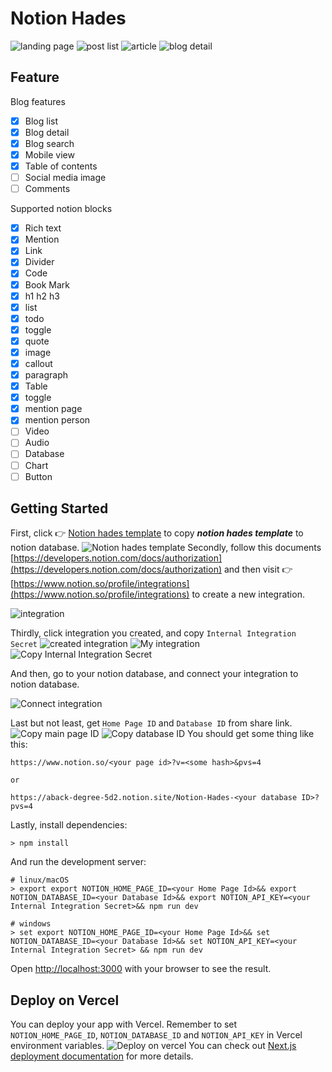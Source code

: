 # Notion Hades

![landing page](./docs/landing%20page.gif)
![post list](./docs/post%20list.gif)
![article](./docs/article.gif)
![blog detail](./docs/search.gif)

## Feature

Blog features

- [x] Blog list
- [x] Blog detail
- [x] Blog search
- [x] Mobile view
- [x] Table of contents
- [ ] Social media image
- [ ] Comments

Supported notion blocks

- [x] Rich text
- [x] Mention
- [x] Link
- [x] Divider
- [x] Code
- [x] Book Mark
- [x] h1 h2 h3
- [x] list
- [x] todo
- [x] toggle
- [x] quote
- [x] image
- [x] callout
- [x] paragraph
- [x] Table
- [x] toggle
- [x] mention page
- [x] mention person
- [ ] Video
- [ ] Audio
- [ ] Database
- [ ] Chart
- [ ] Button

## Getting Started

First, click 👉 [Notion hades template](https://aback-degree-5d2.notion.site/Notion-Hades-1ac985ecc354807192a4fa16c65409a5?pvs=4) to copy **_notion hades template_** to notion database.
![Notion hades template](./docs//notion%20template.png)
Secondly, follow this documents [https://developers.notion.com/docs/authorization](https://developers.notion.com/docs/authorization) and then visit 👉 [https://www.notion.so/profile/integrations](https://www.notion.so/profile/integrations) to create a new integration.

![integration](./docs/intergration.png)

Thirdly, click integration you created, and copy `Internal Integration Secret`
![created integration](./docs/integration%20outcome.png)
![My integration](./docs/My%20integration.png)
![Copy Internal Integration Secret](./docs/Internal%20Integration%20Secret.png)

And then, go to your notion database, and connect your integration to notion database.

![Connect integration](./docs/Connect%20integration.png)

Last but not least, get `Home Page ID` and `Database ID` from share link.
![Copy main page ID](./docs/Copy%20main%20page%20ID.png)
![Copy database ID](./docs/Copy%20database%20ID.png)
You should get some thing like this:

```plain text
https://www.notion.so/<your page id>?v=<some hash>&pvs=4

or

https://aback-degree-5d2.notion.site/Notion-Hades-<your database ID>?pvs=4
```

Lastly, install dependencies:

```shell
> npm install
```

And run the development server:

```shell
# linux/macOS
> export export NOTION_HOME_PAGE_ID=<your Home Page Id>&& export NOTION_DATABASE_ID=<your Database Id>&& export NOTION_API_KEY=<your Internal Integration Secret>&& npm run dev

# windows
> set export NOTION_HOME_PAGE_ID=<your Home Page Id>&& set NOTION_DATABASE_ID=<your Database Id>&& set NOTION_API_KEY=<your Internal Integration Secret> && npm run dev
```

Open [http://localhost:3000](http://localhost:3000) with your browser to see the result.

## Deploy on Vercel

You can deploy your app with Vercel. Remember to set `NOTION_HOME_PAGE_ID`, `NOTION_DATABASE_ID` and `NOTION_API_KEY` in Vercel environment variables.
![Deploy on vercel](./docs/Deploy%20on%20vercel.png)
You can check out [Next.js deployment documentation](https://nextjs.org/docs/app/building-your-application/deploying) for more details.
